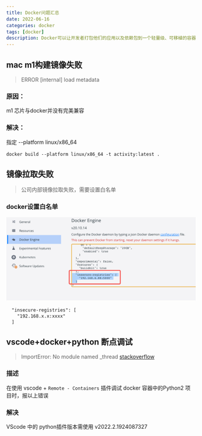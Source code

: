 ```yaml
---
title: Docker问题汇总
date: 2022-06-16
categories: docker
tags: [docker]
description: Docker可以让开发者打包他们的应用以及依赖包到一个轻量级、可移植的容器中
---
```


## mac m1构建镜像失败
> ERROR [internal] load metadata
### 原因：
m1 芯片与docker并没有完美兼容
### 解决： 
指定 --platform linux/x86_64
```
docker build --platform linux/x86_64 -t activity:latest .
```

## 镜像拉取失败
> 公司内部镜像拉取失败，需要设置白名单
### docker设置白名单
![docker白名单](../images/docker白名单.png)
```
  "insecure-registries": [
    "192.168.x.x:xxxx"
  ]
```

## vscode+docker+python 断点调试
> ImportError: No module named _thread
[stackoverflow](https://stackoverflow.com/questions/71701629/importerror-no-module-named-thread)
### 描述
在使用 vscode + `Remote - Containers` 插件调试 docker 容器中的Python2 项目时，报以上错误
### 解决
VScode 中的 python插件版本需使用 v2022.2.1924087327 


